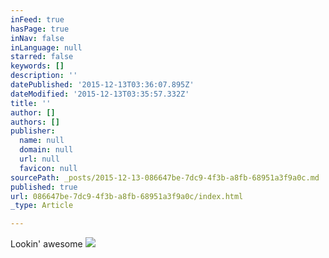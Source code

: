 ```yaml
---
inFeed: true
hasPage: true
inNav: false
inLanguage: null
starred: false
keywords: []
description: ''
datePublished: '2015-12-13T03:36:07.895Z'
dateModified: '2015-12-13T03:35:57.332Z'
title: ''
author: []
authors: []
publisher:
  name: null
  domain: null
  url: null
  favicon: null
sourcePath: _posts/2015-12-13-086647be-7dc9-4f3b-a8fb-68951a3f9a0c.md
published: true
url: 086647be-7dc9-4f3b-a8fb-68951a3f9a0c/index.html
_type: Article

---
```

Lookin' awesome
![](https://the-grid-user-content.s3-us-west-2.amazonaws.com/52da1e28-981f-439e-b562-4d7610f01815.jpg)